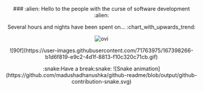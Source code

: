 <p align="center">
### :alien: Hello to the people with the curse of software development :alien:</p>
</p>

<p align="center">
Several hours and nights have been spent on... :chart_with_upwards_trend:
 </p>
<p align="center">
<img src="https://github-readme-stats.vercel.app/api/top-langs?username=madushadhanushka&show_icons=true&locale=en&layout=compact&theme=chartreuse-dark" alt="ovi" />
</p>

<p align="center">
![90f](https://user-images.githubusercontent.com/71763975/167398266-b1d6f819-e9c2-4d1f-8813-f10c320c71cb.gif)
</p>

<p align="center">
:snake:Have a break:snake:
![Snake animation](https://github.com/madushadhanushka/github-readme/blob/output/github-contribution-snake.svg)
 </p>
